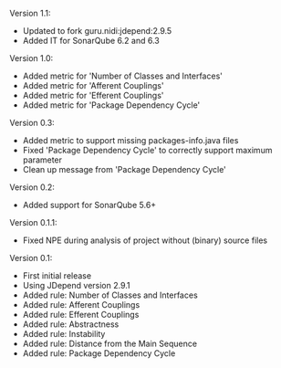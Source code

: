 Version 1.1:
 - Updated to fork guru.nidi:jdepend:2.9.5
 - Added IT for SonarQube 6.2 and 6.3

Version 1.0:
 - Added metric for 'Number of Classes and Interfaces'
 - Added metric for 'Afferent Couplings'
 - Added metric for 'Efferent Couplings'
 - Added metric for 'Package Dependency Cycle'

Version 0.3:
 - Added metric to support missing packages-info.java files
 - Fixed 'Package Dependency Cycle' to correctly support maximum parameter
 - Clean up message from 'Package Dependency Cycle'

Version 0.2:
 - Added support for SonarQube 5.6+
 
Version 0.1.1:
 - Fixed NPE during analysis of project without (binary) source files

Version 0.1:
 - First initial release
 - Using JDepend version 2.9.1
 - Added rule: Number of Classes and Interfaces
 - Added rule: Afferent Couplings
 - Added rule: Efferent Couplings
 - Added rule: Abstractness
 - Added rule: Instability
 - Added rule: Distance from the Main Sequence
 - Added rule: Package Dependency Cycle
 
